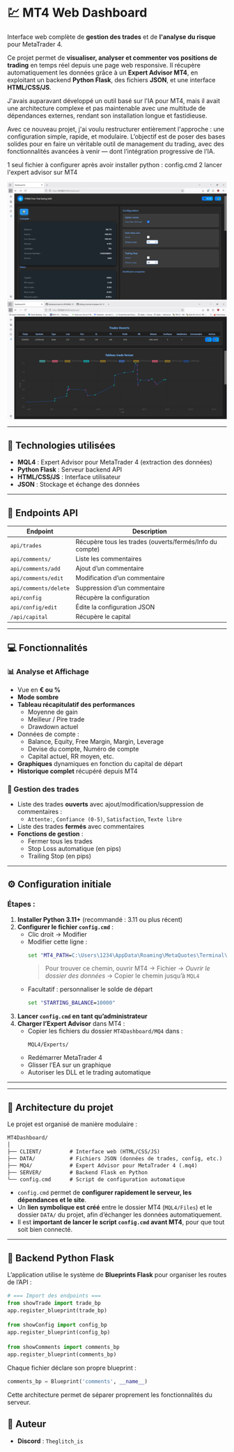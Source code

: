 # 💹 MT4 Web Dashboard

Interface web complète de **gestion des trades** et de **l'analyse du risque** pour MetaTrader 4.

Ce projet permet de **visualiser, analyser et commenter vos positions de trading** en temps réel depuis une page web responsive. Il récupère automatiquement les données grâce à un **Expert Advisor MT4**, en exploitant un backend **Python Flask**, des fichiers **JSON**, et une interface **HTML/CSS/JS**.

J'avais auparavant développé un outil basé sur l'IA pour MT4, mais il avait une architecture complexe et pas maintenable avec une multitude de dépendances externes, rendant son installation longue et fastidieuse.

Avec ce nouveau projet, j'ai voulu restructurer entièrement l'approche : une configuration simple, rapide, et modulaire. L’objectif est de poser des bases solides pour en faire un véritable outil de management du trading, avec des fonctionnalités avancées à venir — dont l’intégration progressive de l’IA.

1 seul fichier à configurer après avoir installer python : config.cmd
2 lancer l'expert advisor sur MT4
<br>


<center><img src="https://github.com/nowwScriptKK/Dashboard-web-for-MT4-risk-management/blob/main/Capture_1.PNG" style="text-align: center;" alt="Texte alternatif"></center>

<center><img src="https://github.com/nowwScriptKK/Dashboard-web-for-MT4-risk-management/blob/main/Capture1.PNG" style="text-align: center;" alt="Texte alternatif"></center>

---

## 🔧 Technologies utilisées

- **MQL4** : Expert Advisor pour MetaTrader 4 (extraction des données)
- **Python Flask** : Serveur backend API
- **HTML/CSS/JS** : Interface utilisateur
- **JSON** : Stockage et échange des données

---

## 📡 Endpoints API

| Endpoint | Description |
|----------|-------------|
| `api/trades` | Récupère tous les trades (ouverts/fermés/Info du compte) |
| `api/comments/` | Liste les commentaires |
| `api/comments/add` | Ajout d’un commentaire |
| `api/comments/edit` | Modification d’un commentaire |
| `api/comments/delete` | Suppression d’un commentaire |
| `api/config` | Récupère la configuration |
| `api/config/edit` | Édite la configuration JSON |
| `/api/capital` | Récupère le capital |
---

## 💻 Fonctionnalités

### 📊 Analyse et Affichage
- Vue en **€ ou %**
- **Mode sombre**
- **Tableau récapitulatif des performances**
  - Moyenne de gain
  - Meilleur / Pire trade
  - Drawdown actuel
- Données de compte :
  - Balance, Equity, Free Margin, Margin, Leverage
  - Devise du compte, Numéro de compte
  - Capital actuel, RR moyen, etc.
- **Graphiques** dynamiques en fonction du capital de départ
- **Historique complet** récupéré depuis MT4

### 🧠 Gestion des trades
- Liste des trades **ouverts** avec ajout/modification/suppression de commentaires :
  - `Attente:`, `Confiance (0-5)`, `Satisfaction`, `Texte libre`
- Liste des trades **fermés** avec commentaires
- **Fonctions de gestion** :
  - Fermer tous les trades
  - Stop Loss automatique (en pips)
  - Trailing Stop (en pips)

---

## ⚙️ Configuration initiale

### Étapes :

1. **Installer Python 3.11+** (recommandé : 3.11 ou plus récent)
2. **Configurer le fichier `config.cmd`** :
   - Clic droit → Modifier
   - Modifier cette ligne :
     ```cmd
     set "MT4_PATH=C:\Users\1234\AppData\Roaming\MetaQuotes\Terminal\XXXXXX\MQL4"
     ```
     > Pour trouver ce chemin, ouvrir MT4 → Fichier → *Ouvrir le dossier des données* → Copier le chemin jusqu’à `MQL4`
   - Facultatif : personnaliser le solde de départ
     ```cmd
     set "STARTING_BALANCE=10000"
     ```
3. **Lancer `config.cmd` en tant qu’administrateur**
4. **Charger l’Expert Advisor** dans MT4 :
   - Copier les fichiers du dossier `MT4Dashboard/MQ4` dans :
     ```
     MQL4/Experts/
     ```
   - Redémarrer MetaTrader 4
   - Glisser l’EA sur un graphique
   - Autoriser les DLL et le trading automatique

---


---

## 🧱 Architecture du projet

Le projet est organisé de manière modulaire :

```
MT4Dashboard/
│
├── CLIENT/         # Interface web (HTML/CSS/JS)
├── DATA/           # Fichiers JSON (données de trades, config, etc.)
├── MQ4/            # Expert Advisor pour MetaTrader 4 (.mq4)
├── SERVER/         # Backend Flask en Python
└── config.cmd      # Script de configuration automatique
```

- `config.cmd` permet de **configurer rapidement le serveur, les dépendances et le site**.
- Un **lien symbolique est créé** entre le dossier MT4 (`MQL4/Files`) et le dossier `DATA/` du projet, afin d’échanger les données automatiquement.
- Il est **important de lancer le script `config.cmd` avant MT4**, pour que tout soit bien connecté.

---

## 🔌 Backend Python Flask

L’application utilise le système de **Blueprints Flask** pour organiser les routes de l’API :

```python
# === Import des endpoints ===
from showTrade import trade_bp
app.register_blueprint(trade_bp)

from showConfig import config_bp
app.register_blueprint(config_bp)

from showComments import comments_bp
app.register_blueprint(comments_bp)
```

Chaque fichier déclare son propre blueprint :

```python
comments_bp = Blueprint('comments', __name__)
```

Cette architecture permet de séparer proprement les fonctionnalités du serveur.



## 👤 Auteur

- **Discord** : `Theglitch_is`


